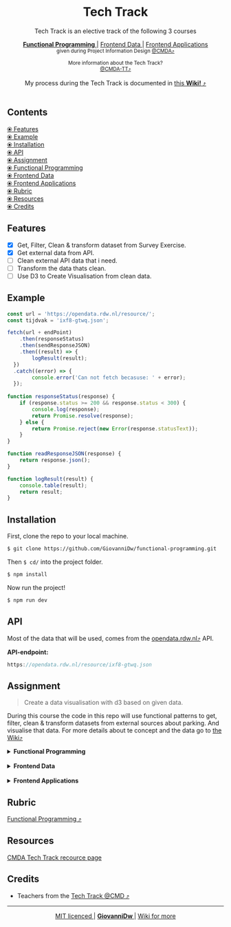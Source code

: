 <h1 align="center">Tech Track</h1>

<div align="center">
 Tech Track is an elective track of the following 3 courses</br>
</div>
<div align="center">
  <p>
    <a href="https://cmda-tt.github.io/course-20-21/courses/functional-programming">
      <b>Functional Programming</b>
    </a>
    <span> | </span>
    <a href="https://cmda-tt.github.io/course-20-21/courses/frontend-data">
      Frontend Data
    </a>
    <span> | </span>
    <a href="https://cmda-tt.github.io/course-20-21/courses/frontend-applications">
      Frontend Applications
    </a>
    </br>
    <sup>given during Project Information Design <a href="https://github.com/cmda">@CMDA⤴︎</a></sup>
  </p>
  <sub align="center">More information about the Tech Track?</sub>
  </br>
<sup>
<a href="https://github.com/cmda-tt/course-20-21">@CMDA-TT⤴︎</a>
</sup>
</div>

<br>


<div align="center">
My process during the Tech Track is documented in <a href="https://github.com/GiovanniDw/functional-programming/wiki">this <strong>Wiki!</strong> ⤴︎</a>
</div>

<br>

## Contents

[ ⦿ Features](#features)  
[ ⦿ Example](#example)  
[ ⦿ Installation](#installation)  
[ ⦿ API](#api)  
[ ⦿ Assignment](#assignment)  
  [ ⦿ Functional Programming](#functional-programming-1)  
  [ ⦿ Frontend Data](#frontend-data)  
  [ ⦿ Frontend Applications](#frontend-applications)  
[ ⦿ Rubric](#rubric)  
[ ⦿ Resources](#resources)  
[ ⦿ Credits](#credits)  



## Features

- [x] Get, Filter, Clean & transform dataset from Survey Exercise.
- [x] Get external data from API.
- [ ] Clean external API data that i need.
- [ ] Transform the data thats clean.
- [ ] Use D3 to Create Visualisation from clean data.

## Example

```javascript
const url = 'https://opendata.rdw.nl/resource/';
const tijdvak = 'ixf8-gtwq.json';

fetch(url + endPoint)
	.then(responseStatus)
	.then(sendResponseJSON)
	.then((result) => {
		logResult(result);
  })
  .catch((error) => {
		console.error('Can not fetch becasuse: ' + error);
  });
  
function responseStatus(response) {
	if (response.status >= 200 && response.status < 300) {
		console.log(response);
		return Promise.resolve(response);
	} else {
		return Promise.reject(new Error(response.statusText));
	}
}

function readResponseJSON(response) {
	return response.json();
}

function logResult(result) {
	console.table(result);
	return result;
}


```

## Installation

First, clone the repo to your local machine.

```zsh
$ git clone https://github.com/GiovanniDw/functional-programming.git
```

Then ` $ cd/ ` into the project folder.

```zsh
$ npm install
```

Now run the project!

```zsh
$ npm run dev
```

## API

Most of the data that will be used, comes from the [opendata.rdw.nl⤴︎](https://opendata.rdw.nl) API.

**API-endpoint:**  

```javascript
https://opendata.rdw.nl/resource/ixf8-gtwq.json
```

## Assignment
> Create a data visualisation with d3 based on given data.  

During this course the code in this repo will use functional patterns to get, filter, clean & transform datasets from external sources about parking. And visualise that data. For more details about te concept and the data go to [the Wiki⤴︎](https://github.com/GiovanniDw/functional-programming/wiki/Concept)
<details>
  <summary><strong>Functional Programming</strong></summary>

**During this course I will**  
⦿ Apply functional programming patterns to clean & transform data.  
⦿ Develop a concept for _The Volkskrant_ based on external datasets  
⦿ Create interactive visualizations with data by using D3  

</details>
</br>
<details>
  <summary><strong>Frontend Data</strong></summary>


```js

```


</details>
</br>
<details>

  <summary><strong>Frontend Applications</strong></summary>


```js
```


</details>


## Rubric

[Functional Programming ⤴︎](https://github.com/cmda-tt/course-20-21/blob/master/pages/functional-programming/assessment.md)

## Resources

[CMDA Tech Track recource page](https://cmda-tt.github.io/course-20-21/resources/)


## Credits

- Teachers from the [Tech Track @CMD ⤴︎](https://github.com/cmda-tt/)

---

<p align="center">
<a align="left" href="https://github.com/GiovanniDw/functional-programming/blob/main/LICENSE"> MIT licenced </a>
 <span>|</span> 
 <a align="center" href="https://github.com/GiovanniDw/functional-programming/wiki"><strong> GiovanniDw </strong> </a>
<span>|</span>
<a align="right" href="https://github.com/GiovanniDw/functional-programming/wiki"> Wiki for more </a>
</p>
